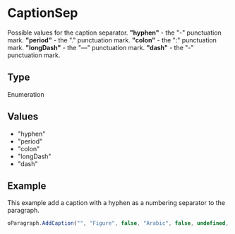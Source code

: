 # CaptionSep

Possible values for the caption separator.**"hyphen"** - the "-" punctuation mark.**"period"** - the "." punctuation mark.**"colon"** - the ":" punctuation mark.**"longDash"** - the "—" punctuation mark.**"dash"** - the "-" punctuation mark.

## Type

Enumeration

## Values

- "hyphen"
- "period"
- "colon"
- "longDash"
- "dash"


## Example

This example add a caption with a hyphen as a numbering separator to the paragraph.

```javascript
oParagraph.AddCaption("", "Figure", false, "Arabic", false, undefined, "hyphen");
```
